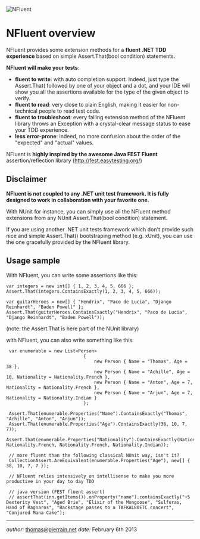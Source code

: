 ![NFluent](https://github.com/tpierrain/nfluent/blob/master/NFluentBanner.png?raw=true)

NFluent overview
==============

NFluent provides some extension methods for a __fluent .NET TDD experience__ based on simple Assert.That(bool condition) statements.

__NFluent will make your tests__:
+ __fluent to write__: with auto completion support. Indeed, just type the Assert.That( followed by one of your object and a dot, and your IDE will show you all the assertions available for the type of the given object to verify.
+ __fluent to read__: very close to plain English, making it easier for non-technical people to read test code.
+ __fluent to troubleshoot__: every failing extension method of the NFluent library throws an Exception with a crystal-clear message status to ease your TDD experience.
+ __less error-prone__: indeed, no more confusion about the order of the "expected" and "actual" values.

NFluent is __highly inspired by the awesome Java FEST Fluent__ assertion/reflection library (http://fest.easytesting.org/)


Disclaimer
----------
__NFluent is not coupled to any .NET unit test framework. It is fully designed to work in collaboration with your favorite one.__

With NUnit for instance, you can simply use all the NFluent method extensions from any NUnit Assert.That(bool condition) statement.

If you are using another .NET unit tests framework which don't provide such nice and simple Assert.That() bootstraping method (e.g. xUnit), you can use the one gracefully provided by the NFluent library. 

Usage sample
------------

With NFluent, you can write some assertions like this:
	
	var integers = new int[] { 1, 2, 3, 4, 5, 666 };
    Assert.That(integers.ContainsExactly(1, 2, 3, 4, 5, 666));

	var guitarHeroes = new[] { "Hendrix", "Paco de Lucia", "Django Reinhardt", "Baden Powell" };
    Assert.That(guitarHeroes.ContainsExactly("Hendrix", "Paco de Lucia", "Django Reinhardt", "Baden Powell"));

(note: the Assert.That is here part of the NUnit library)

with NFluent, you can also write something like this:

	 var enumerable = new List<Person>
                                 {
                                     new Person { Name = "Thomas", Age = 38 },
                                     new Person { Name = "Achille", Age = 10, Nationality = Nationality.French },
                                     new Person { Name = "Anton", Age = 7, Nationality = Nationality.French },
                                     new Person { Name = "Arjun", Age = 7, Nationality = Nationality.Indian }
                                 };

     Assert.That(enumerable.Properties("Name").ContainsExactly("Thomas", "Achille", "Anton", "Arjun"));
     Assert.That(enumerable.Properties("Age").ContainsExactly(38, 10, 7, 7));
     Assert.That(enumerable.Properties("Nationality").ContainsExactly(Nationality.Unknown, Nationality.French, Nationality.French, Nationality.Indian));

	 // more fluent than the following classical NUnit way, isn't it? 
     CollectionAssert.AreEquivalent(enumerable.Properties("Age"), new[] { 38, 10, 7, 7 });

     // NFluent relies intensively on intellisense to make you more productive in your day to day TDD

     // java version (FEST fluent assert)
     // assertThat(inn.getItems()).onProperty("name").containsExactly("+5 Dexterity Vest", "Aged Brie", "Elixir of the Mongoose", "Sulfuras, Hand of Ragnaros", "Backstage passes to a TAFKAL80ETC concert", "Conjured Mana Cake");
        

- - -

*author:* thomas@pierrain.net
*date:* February 6th 2013
